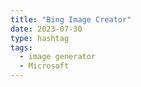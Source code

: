 ```yaml
---
title: "Bing Image Creator"
date: 2023-07-30
type: hashtag
tags:
  - image generator
  - Microsoft
---
```

